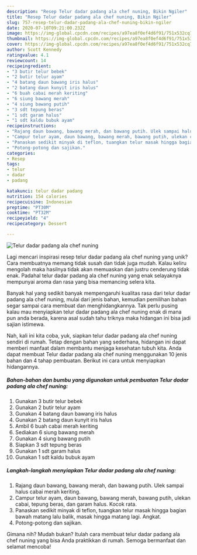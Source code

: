 ```yaml
---
description: "Resep Telur dadar padang ala chef nuning, Bikin Ngiler"
title: "Resep Telur dadar padang ala chef nuning, Bikin Ngiler"
slug: 757-resep-telur-dadar-padang-ala-chef-nuning-bikin-ngiler
date: 2020-07-10T09:21:00.232Z
image: https://img-global.cpcdn.com/recipes/a97ea8f0ef4d6f91/751x532cq70/telur-dadar-padang-ala-chef-nuning-foto-resep-utama.jpg
thumbnail: https://img-global.cpcdn.com/recipes/a97ea8f0ef4d6f91/751x532cq70/telur-dadar-padang-ala-chef-nuning-foto-resep-utama.jpg
cover: https://img-global.cpcdn.com/recipes/a97ea8f0ef4d6f91/751x532cq70/telur-dadar-padang-ala-chef-nuning-foto-resep-utama.jpg
author: Scott Kennedy
ratingvalue: 4.1
reviewcount: 14
recipeingredient:
- "3 butir telur bebek"
- "2 butir telur ayam"
- "4 batang daun bawang iris halus"
- "2 batang daun kunyit iris halus"
- "6 buah cabai merah keriting"
- "6 siung bawang merah"
- "4 siung bawang putih"
- "3 sdt tepung beras"
- "1 sdt garam halus"
- "1 sdt kaldu bubuk ayam"
recipeinstructions:
- "Rajang daun bawang, bawang merah, dan bawang putih. Ulek sampai halus cabai merah keriting."
- "Campur telur ayam, daun bawang, bawang merah, bawang putih, ulekan cabai, tepung beras, dan garam halus. Kocok rata."
- "Panaskan sedikit minyak di teflon, tuangkan telur masak hingga bagian bawah matang lalu balik, masak hingga matang lagi. Angkat."
- "Potong-potong dan sajikan."
categories:
- Resep
tags:
- telur
- dadar
- padang

katakunci: telur dadar padang 
nutrition: 154 calories
recipecuisine: Indonesian
preptime: "PT30M"
cooktime: "PT32M"
recipeyield: "4"
recipecategory: Dessert

---
```



![Telur dadar padang ala chef nuning](https://img-global.cpcdn.com/recipes/a97ea8f0ef4d6f91/751x532cq70/telur-dadar-padang-ala-chef-nuning-foto-resep-utama.jpg)

Lagi mencari inspirasi resep telur dadar padang ala chef nuning yang unik? Cara membuatnya memang tidak susah dan tidak juga mudah. Kalau keliru mengolah maka hasilnya tidak akan memuaskan dan justru cenderung tidak enak. Padahal telur dadar padang ala chef nuning yang enak selayaknya mempunyai aroma dan rasa yang bisa memancing selera kita.



Banyak hal yang sedikit banyak mempengaruhi kualitas rasa dari telur dadar padang ala chef nuning, mulai dari jenis bahan, kemudian pemilihan bahan segar sampai cara membuat dan menghidangkannya. Tak perlu pusing kalau mau menyiapkan telur dadar padang ala chef nuning enak di mana pun anda berada, karena asal sudah tahu triknya maka hidangan ini bisa jadi sajian istimewa.


Nah, kali ini kita coba, yuk, siapkan telur dadar padang ala chef nuning sendiri di rumah. Tetap dengan bahan yang sederhana, hidangan ini dapat memberi manfaat dalam membantu menjaga kesehatan tubuh kita. Anda dapat membuat Telur dadar padang ala chef nuning menggunakan 10 jenis bahan dan 4 tahap pembuatan. Berikut ini cara untuk menyiapkan hidangannya.

<!--inarticleads1-->

##### Bahan-bahan dan bumbu yang digunakan untuk pembuatan Telur dadar padang ala chef nuning:

1. Gunakan 3 butir telur bebek
1. Gunakan 2 butir telur ayam
1. Gunakan 4 batang daun bawang iris halus
1. Gunakan 2 batang daun kunyit iris halus
1. Ambil 6 buah cabai merah keriting
1. Sediakan 6 siung bawang merah
1. Gunakan 4 siung bawang putih
1. Siapkan 3 sdt tepung beras
1. Gunakan 1 sdt garam halus
1. Gunakan 1 sdt kaldu bubuk ayam




<!--inarticleads2-->

##### Langkah-langkah menyiapkan Telur dadar padang ala chef nuning:

1. Rajang daun bawang, bawang merah, dan bawang putih. Ulek sampai halus cabai merah keriting.
1. Campur telur ayam, daun bawang, bawang merah, bawang putih, ulekan cabai, tepung beras, dan garam halus. Kocok rata.
1. Panaskan sedikit minyak di teflon, tuangkan telur masak hingga bagian bawah matang lalu balik, masak hingga matang lagi. Angkat.
1. Potong-potong dan sajikan.




Gimana nih? Mudah bukan? Itulah cara membuat telur dadar padang ala chef nuning yang bisa Anda praktikkan di rumah. Semoga bermanfaat dan selamat mencoba!
